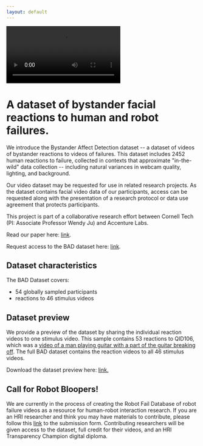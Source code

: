 ```yaml
---
layout: default
---
```

<video src="https://bad-dataset.tech.cornell.edu/assets/video/merge3.mp4" controls="autoplay" style="max-width: 730px;">
</video>

# A dataset of bystander facial reactions to human and robot failures.

We introduce the Bystander Affect Detection dataset -- a dataset of videos of bystander reactions to videos of failures. This dataset includes 2452 human reactions to failure, collected in contexts that approximate "in-the-wild" data collection -- including natural variances in webcam quality, lighting, and background.

Our video dataset may be requested for use in related research projects. As the dataset contains facial video data of our participants, access can be requested along with the presentation of a research protocol or data use agreement that protects participants.  

This project is part of a collaborative research effort between Cornell Tech (PI: Associate Professor Wendy Ju) and Accenture Labs.

Read our paper here: [link](https://arxiv.org/abs/2303.04835).

Request access to the BAD dataset here: [link](https://forms.gle/2h7ZZmeh6vv9w4kb6).

## Dataset characteristics 

The BAD Dataset covers:
* 54 globally sampled participants 
* reactions to 46 stimulus videos 

## Dataset preview

We provide a preview of the dataset by sharing the individual reaction videos to one stimulus video. This sample contains 53 reactions to QID106, which was a [video of a man playing guitar with a part of the guitar breaking off](https://www.jukinmedia.com/licensing/view/922314). The full BAD dataset contains the reaction videos to all 46 stimulus videos.

Download the dataset preview here: [link.](https://bad-dataset.tech.cornell.edu/assets/video/BADdataset_sample_QID106.zip)

## Call for Robot Bloopers!

We are currently in the process of creating the Robot Fail Database of robot failure videos as a resource for human-robot interaction research. If you are an HRI researcher and think you may have materials to contribute, please follow this [link](https://forms.gle/iEP3FXBLiTYyiso39) to the submission form. Contributing researchers will be given access to the dataset, full credit for their videos, and an HRI Transparency Champion digital diploma.

